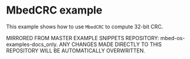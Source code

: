 # MbedCRC example

This example shows how to use `MbedCRC` to compute 32-bit CRC.

MIRRORED FROM MASTER EXAMPLE SNIPPETS REPOSITORY: mbed-os-examples-docs_only.
ANY CHANGES MADE DIRECTLY TO THIS REPOSITORY WILL BE AUTOMATICALLY OVERWRITTEN.
